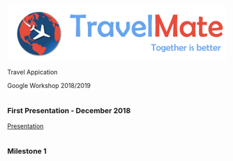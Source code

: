 ![alt text](https://github.com/Bo0tStr4p/TravelMate/blob/master/Logo/logo.png)

Travel Appication

Google Workshop 2018/2019
#


### First Presentation - December 2018

[Presentation](https://drive.google.com/open?id=1UHNNODF-Y_rYOl4WYEt9Oyyozr4RMVMK3-D2caoFovk)


#
### Milestone 1
